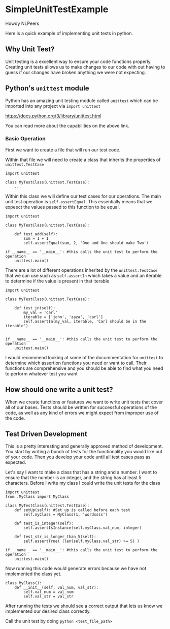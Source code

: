 # SimpleUnitTestExample

Howdy NLPeers

Here is a quick example of implementing unit tests in python.

## Why Unit Test?

Unit testing is a excellent way to ensure your code functions properly. Creating unit tests allows us to make changes to our code with out having to guess if our changes have broken anything we were not expecting.


## Python's `unittest` module

Python has an amazing unit testing module called `unittest` which can be imported into any project via `import unittest`

https://docs.python.org/3/library/unittest.html 

You can read more about the capabilities on the above link.

### Basic Operation
First we want to create a file that will run our test code.

Within that file we will need to create a class that inherits the properties of `unittest.TestCase`

```
import unittest

class MyTestClass(unittest.TestCase):
    ...
```

Within this class we will define our test cases for our operations. The main unit test operation is `self.assertEqual`. This essentially means that we expeect the values passed to this function to be equal.


```
import unittest

class MyTestClass(unittest.TestCase):
    
    def test_add(self):
        sum = 1 + 1
        self.assertEqual(sum, 2, 'One and One should make Two')

if __name__ == '__main__': #this calls the unit test to perform the operation
    unittest.main()
```

There are a lot of different operations inherited by the `unittest.TestCase` that we can use such as `self.assertIn` which takes a value and an iterable to determine if the value is present in that iterable

```
import unittest

class MyTestClass(unittest.TestCase):
    
    def test_in(self):
        my_val = 'carl'
        iterable = ['john', 'zaza', 'carl']
        self.assertIn(my_val, iterable, 'Carl should be in the iterable')


if __name__ == '__main__': #this calls the unit test to perform the operation
    unittest.main()
```

I would recommend looking at some of the docummentation for `unittest` to determine which assertion functions you need or want to call. Their functions are comprehensive and you should be able to find what you need to perform whatever test you want 

## How should one write a unit test?

When we create functions or features we want to write unit tests that cover all of our bases. Tests should be written for successful operations of the code, as well as any kind of errors we might expect from improper use of the code.


## Test Driven Development

This is a pretty interesting and generally approved method of development. You start by writing a bunch of tests for the functionality you would like out of your code. Then you develop your code until all test cases pass as expected. 

Let's say I want to make a class that has a string and a number. I want to ensure that the number is an integer, and the string has at least 5 characters. Before I write my class I could write the unit tests for the class 

```
import unittest
from .MyClass import MyClass

class MyTestClass(unittest.TestCase):
    def setUp(self): #Set up is called before each test
        self.myClass = MyClass(1, 'wordssss')
    
    def test_is_integer(self):
        self.assertIsInstance(self.myClass.val_num, integer)
    
    def test_str_is_longer_than_5(self):
        self.assertTrue( (len(self.myClass.val_str) >= 5) )

if __name__ == '__main__': #this calls the unit test to perform the operation
    unittest.main()
```

Now running this code would generate errors because we have not implemented the class yet.

```
class MyClass():
    def __init__(self, val_num, val_str):
        self.val_num = val_num
        self.val_str = val_str
```

After running the tests we should see a correct output that lets us know we implemented our desired class correctly.

Call the unit test by doing `python <test_file_path>` 
